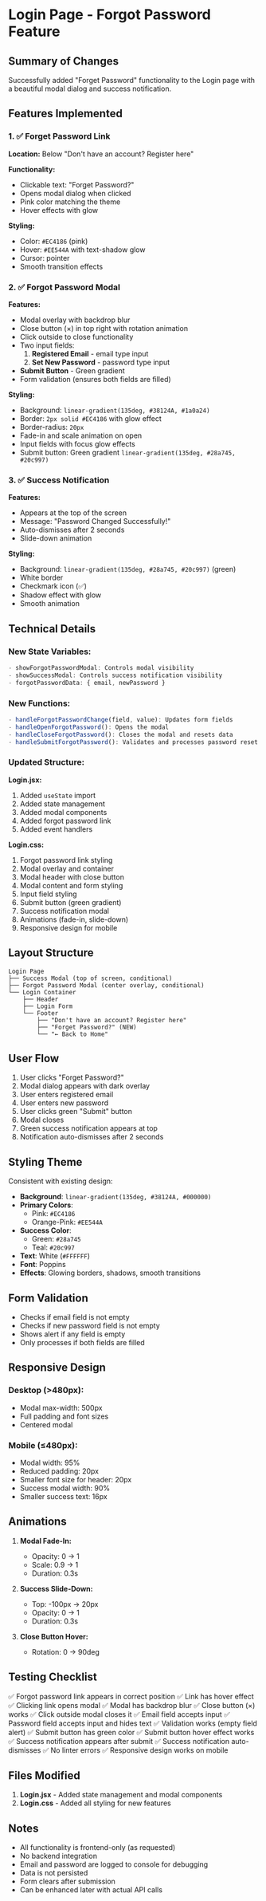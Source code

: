 # Login Page - Forgot Password Feature

## Summary of Changes

Successfully added "Forget Password" functionality to the Login page with a beautiful modal dialog and success notification.

## Features Implemented

### 1. ✅ Forget Password Link
**Location:** Below "Don't have an account? Register here"

**Functionality:**
- Clickable text: "Forget Password?"
- Opens modal dialog when clicked
- Pink color matching the theme
- Hover effects with glow

**Styling:**
- Color: `#EC4186` (pink)
- Hover: `#EE544A` with text-shadow glow
- Cursor: pointer
- Smooth transition effects

### 2. ✅ Forgot Password Modal

**Features:**
- Modal overlay with backdrop blur
- Close button (×) in top right with rotation animation
- Click outside to close functionality
- Two input fields:
  1. **Registered Email** - email type input
  2. **Set New Password** - password type input
- **Submit Button** - Green gradient
- Form validation (ensures both fields are filled)

**Styling:**
- Background: `linear-gradient(135deg, #38124A, #1a0a24)`
- Border: `2px solid #EC4186` with glow effect
- Border-radius: `20px`
- Fade-in and scale animation on open
- Input fields with focus glow effects
- Submit button: Green gradient `linear-gradient(135deg, #28a745, #20c997)`

### 3. ✅ Success Notification

**Features:**
- Appears at the top of the screen
- Message: "Password Changed Successfully!"
- Auto-dismisses after 2 seconds
- Slide-down animation

**Styling:**
- Background: `linear-gradient(135deg, #28a745, #20c997)` (green)
- White border
- Checkmark icon (✅)
- Shadow effect with glow
- Smooth animation

## Technical Details

### New State Variables:
```javascript
- showForgotPasswordModal: Controls modal visibility
- showSuccessModal: Controls success notification visibility
- forgotPasswordData: { email, newPassword }
```

### New Functions:
```javascript
- handleForgotPasswordChange(field, value): Updates form fields
- handleOpenForgotPassword(): Opens the modal
- handleCloseForgotPassword(): Closes the modal and resets data
- handleSubmitForgotPassword(): Validates and processes password reset
```

### Updated Structure:

**Login.jsx:**
1. Added `useState` import
2. Added state management
3. Added modal components
4. Added forgot password link
5. Added event handlers

**Login.css:**
1. Forgot password link styling
2. Modal overlay and container
3. Modal header with close button
4. Modal content and form styling
5. Input field styling
6. Submit button (green gradient)
7. Success notification modal
8. Animations (fade-in, slide-down)
9. Responsive design for mobile

## Layout Structure

```
Login Page
├── Success Modal (top of screen, conditional)
├── Forgot Password Modal (center overlay, conditional)
└── Login Container
    ├── Header
    ├── Login Form
    └── Footer
        ├── "Don't have an account? Register here"
        ├── "Forget Password?" (NEW)
        └── "← Back to Home"
```

## User Flow

1. User clicks "Forget Password?"
2. Modal dialog appears with dark overlay
3. User enters registered email
4. User enters new password
5. User clicks green "Submit" button
6. Modal closes
7. Green success notification appears at top
8. Notification auto-dismisses after 2 seconds

## Styling Theme

Consistent with existing design:
- **Background**: `linear-gradient(135deg, #38124A, #000000)`
- **Primary Colors**: 
  - Pink: `#EC4186`
  - Orange-Pink: `#EE544A`
- **Success Color**: 
  - Green: `#28a745`
  - Teal: `#20c997`
- **Text**: White (`#FFFFFF`)
- **Font**: Poppins
- **Effects**: Glowing borders, shadows, smooth transitions

## Form Validation

- Checks if email field is not empty
- Checks if new password field is not empty
- Shows alert if any field is empty
- Only processes if both fields are filled

## Responsive Design

### Desktop (>480px):
- Modal max-width: 500px
- Full padding and font sizes
- Centered modal

### Mobile (≤480px):
- Modal width: 95%
- Reduced padding: 20px
- Smaller font size for header: 20px
- Success modal width: 90%
- Smaller success text: 16px

## Animations

1. **Modal Fade-In:**
   - Opacity: 0 → 1
   - Scale: 0.9 → 1
   - Duration: 0.3s

2. **Success Slide-Down:**
   - Top: -100px → 20px
   - Opacity: 0 → 1
   - Duration: 0.3s

3. **Close Button Hover:**
   - Rotation: 0 → 90deg

## Testing Checklist

✅ Forgot password link appears in correct position
✅ Link has hover effect
✅ Clicking link opens modal
✅ Modal has backdrop blur
✅ Close button (×) works
✅ Click outside modal closes it
✅ Email field accepts input
✅ Password field accepts input and hides text
✅ Validation works (empty field alert)
✅ Submit button has green color
✅ Submit button hover effect works
✅ Success notification appears after submit
✅ Success notification auto-dismisses
✅ No linter errors
✅ Responsive design works on mobile

## Files Modified

1. **Login.jsx** - Added state management and modal components
2. **Login.css** - Added all styling for new features

## Notes

- All functionality is frontend-only (as requested)
- No backend integration
- Email and password are logged to console for debugging
- Data is not persisted
- Form clears after submission
- Can be enhanced later with actual API calls

